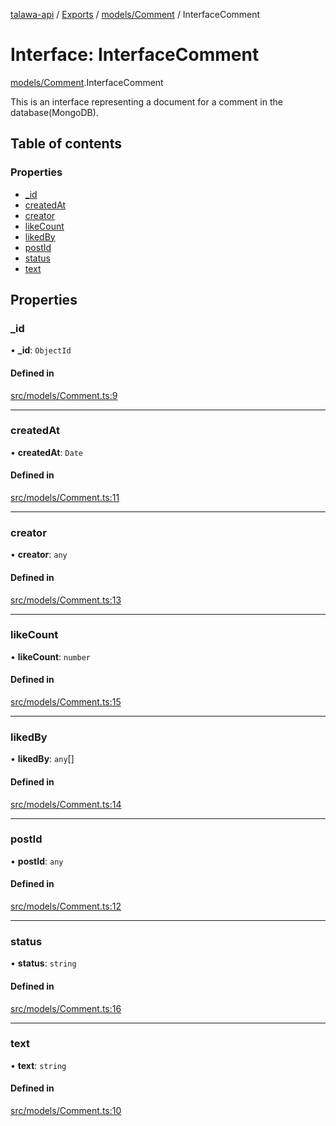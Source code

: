 [talawa-api](../README.md) / [Exports](../modules.md) / [models/Comment](../modules/models_Comment.md) / InterfaceComment

# Interface: InterfaceComment

[models/Comment](../modules/models_Comment.md).InterfaceComment

This is an interface representing a document for a comment in the database(MongoDB).

## Table of contents

### Properties

- [\_id](models_Comment.InterfaceComment.md#_id)
- [createdAt](models_Comment.InterfaceComment.md#createdat)
- [creator](models_Comment.InterfaceComment.md#creator)
- [likeCount](models_Comment.InterfaceComment.md#likecount)
- [likedBy](models_Comment.InterfaceComment.md#likedby)
- [postId](models_Comment.InterfaceComment.md#postid)
- [status](models_Comment.InterfaceComment.md#status)
- [text](models_Comment.InterfaceComment.md#text)

## Properties

### \_id

• **\_id**: `ObjectId`

#### Defined in

[src/models/Comment.ts:9](https://github.com/Nitya-Pasrija/talawa-api/blob/d3a6af9/src/models/Comment.ts#L9)

___

### createdAt

• **createdAt**: `Date`

#### Defined in

[src/models/Comment.ts:11](https://github.com/Nitya-Pasrija/talawa-api/blob/d3a6af9/src/models/Comment.ts#L11)

___

### creator

• **creator**: `any`

#### Defined in

[src/models/Comment.ts:13](https://github.com/Nitya-Pasrija/talawa-api/blob/d3a6af9/src/models/Comment.ts#L13)

___

### likeCount

• **likeCount**: `number`

#### Defined in

[src/models/Comment.ts:15](https://github.com/Nitya-Pasrija/talawa-api/blob/d3a6af9/src/models/Comment.ts#L15)

___

### likedBy

• **likedBy**: `any`[]

#### Defined in

[src/models/Comment.ts:14](https://github.com/Nitya-Pasrija/talawa-api/blob/d3a6af9/src/models/Comment.ts#L14)

___

### postId

• **postId**: `any`

#### Defined in

[src/models/Comment.ts:12](https://github.com/Nitya-Pasrija/talawa-api/blob/d3a6af9/src/models/Comment.ts#L12)

___

### status

• **status**: `string`

#### Defined in

[src/models/Comment.ts:16](https://github.com/Nitya-Pasrija/talawa-api/blob/d3a6af9/src/models/Comment.ts#L16)

___

### text

• **text**: `string`

#### Defined in

[src/models/Comment.ts:10](https://github.com/Nitya-Pasrija/talawa-api/blob/d3a6af9/src/models/Comment.ts#L10)
